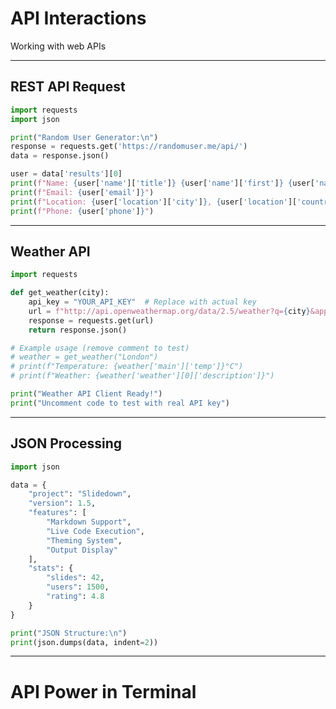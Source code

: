 # API Interactions

Working with web APIs

---

## REST API Request

```python output_only live
import requests
import json

print("Random User Generator:\n")
response = requests.get('https://randomuser.me/api/')
data = response.json()

user = data['results'][0]
print(f"Name: {user['name']['title']} {user['name']['first']} {user['name']['last']}")
print(f"Email: {user['email']}")
print(f"Location: {user['location']['city']}, {user['location']['country']}")
print(f"Phone: {user['phone']}")
```

---

## Weather API

```python live
import requests

def get_weather(city):
    api_key = "YOUR_API_KEY"  # Replace with actual key
    url = f"http://api.openweathermap.org/data/2.5/weather?q={city}&appid={api_key}&units=metric"
    response = requests.get(url)
    return response.json()

# Example usage (remove comment to test)
# weather = get_weather("London")
# print(f"Temperature: {weather['main']['temp']}°C")
# print(f"Weather: {weather['weather'][0]['description']}")

print("Weather API Client Ready!")
print("Uncomment code to test with real API key")
```

---

## JSON Processing

```python output_only live
import json

data = {
    "project": "Slidedown",
    "version": 1.5,
    "features": [
        "Markdown Support",
        "Live Code Execution",
        "Theming System",
        "Output Display"
    ],
    "stats": {
        "slides": 42,
        "users": 1500,
        "rating": 4.8
    }
}

print("JSON Structure:\n")
print(json.dumps(data, indent=2))
```

---

# API Power in Terminal

